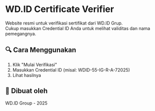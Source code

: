 # WD.ID Certificate Verifier

Website resmi untuk verifikasi sertifikat dari WD.ID Grup.  
Cukup masukkan Credential ID Anda untuk melihat validitas dan nama pemegangnya.

## 🔍 Cara Menggunakan
1. Klik "Mulai Verifikasi"
2. Masukkan Credential ID (misal: WDID-55-IG-R-A-72025)
3. Lihat hasilnya

## 📌 Dibuat oleh
WD.ID Group - 2025

